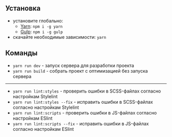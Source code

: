 ## Установка
* установите глобально:
    * [Yarn](https://yarnpkg.com/getting-started): ```npm i -g yarn```
    * [Gulp](https://gulpjs.com/): ```npm i -g gulp```
* скачайте необходимые зависимости: ```yarn```



##  Команды
* ```yarn run dev``` - запуск сервера для разработки проекта
* ```yarn run build``` - собрать проект с оптимизацией без запуска сервера

---
* ```yarn run lint:styles``` - проверить ошибки в SCSS-файлах согласно настройкам Stylelint
* ```yarn run lint:styles --fix``` - исправить ошибки в SCSS-файлах согласно настройкам Stylelint
* ```yarn run lint:scripts``` - проверить ошибки в JS-файлах согласно настройкам ESlint
* ```yarn run lint:scripts --fix``` - исправить ошибки в JS-файлах согласно настройкам ESlint
